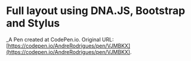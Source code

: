 # Full layout using DNA.JS, Bootstrap and Stylus
 _A Pen created at CodePen.io. Original URL: [https://codepen.io/AndreRodrigues/pen/VJMBKX](https://codepen.io/AndreRodrigues/pen/VJMBKX).

 